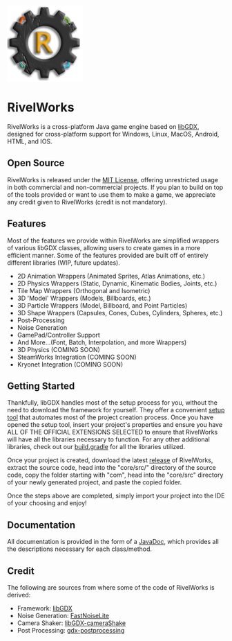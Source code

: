 ![alt text][logo]

[logo]: rivelworks.png "RivelWorks Logo"
# RivelWorks
RivelWorks is a cross-platform Java game engine based on [libGDX](https://libgdx.com/ "libGDX Website"), designed for cross-platform support for Windows, Linux, MacOS, Android, HTML, and IOS.
## Open Source
RivelWorks is released under the [MIT License](https://opensource.org/license/mit "MIT License Obligations"), offering unrestricted usage in both commercial and non-commercial projects. If you plan to build on top of the tools provided or want to use them to make a game, we appreciate any credit given to RivelWorks (credit is not mandatory).
## Features
Most of the features we provide within RivelWorks are simplified wrappers of various libGDX classes, allowing users to create games in a more efficient manner. Some of the features provided are built off of entirely different libraries (WIP, future updates).
 * 2D Animation Wrappers (Animated Sprites, Atlas Animations, etc.)
 * 2D Physics Wrappers (Static, Dynamic, Kinematic Bodies, Joints, etc.)
 * Tile Map Wrappers (Orthogonal and Isometric)
 * 3D 'Model' Wrappers (Models, Billboards, etc.)
 * 3D Particle Wrappers (Model, Billboard, and Point Particles)
 * 3D Shape Wrappers (Capsules, Cones, Cubes, Cylinders, Spheres, etc.)
 * Post-Processing
 * Noise Generation
 * GamePad/Controller Support
 * And More...(Font, Batch, Interpolation, and more Wrappers)
 * 3D Physics (COMING SOON)
 * SteamWorks Integration (COMING SOON)
 * Kryonet Integration (COMING SOON)
 ## Getting Started
Thankfully, libGDX handles most of the setup process for you, without the need to download the framework for yourself. They offer a convenient [setup tool](https://libgdx.com/dev/#how-to-get-started-with-libgdx "libGDX Setup Page") that automates most of the project creation process. Once you have opened the setup tool, insert your project's properties and ensure you have ALL OF THE OFFICIAL EXTENSIONS SELECTED to ensure that RivelWorks will have all the libraries necessary to function. For any other additional libraries, check out our [build.gradle](build.gradle) for all the libraries utilized.
 
Once your project is created, download the latest [release](https://github.com/RivelBop/RivelWorks/releases) of RivelWorks, extract the source code, head into the "core/src/" directory of the source code, copy the folder starting with "com", head into the "core/src" directory of your newly generated project, and paste the copied folder.
 
Once the steps above are completed, simply import your project into the IDE of your choosing and enjoy!
## Documentation
All documentation is provided in the form of a [JavaDoc](javadoc/index.html "RivelWorks JavaDoc"), which provides all the descriptions necessary for each class/method.
## Credit
The following are sources from where some of the code of RivelWorks is derived:
* Framework: [libGDX](https://libgdx.com/ "libGDX Website")
* Noise Generation: [FastNoiseLite](https://github.com/Auburn/FastNoiseLite "FastNoiseLite Github")
* Camera Shaker: [libGDX-cameraShake](https://github.com/antzGames/libGDX-cameraShake "libGDX-cameraShake Github")
* Post Processing: [gdx-postprocessing](https://github.com/Anuken/gdx-postprocessing "gdx-postprocessing Github")